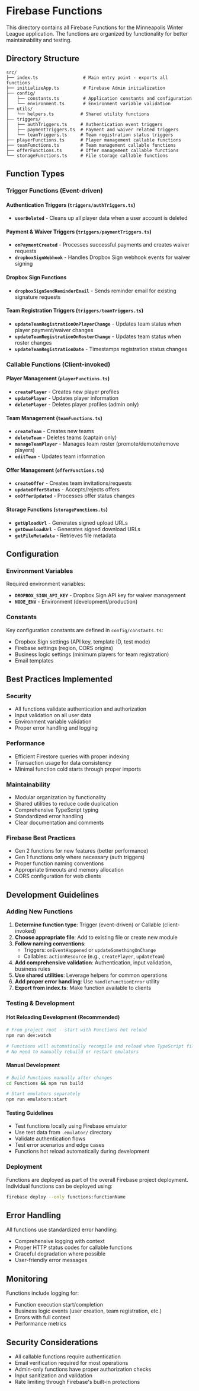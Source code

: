 # Firebase Functions

This directory contains all Firebase Functions for the Minneapolis Winter League application. The functions are organized by functionality for better maintainability and testing.

## Directory Structure

```
src/
├── index.ts                 # Main entry point - exports all functions
├── initializeApp.ts         # Firebase Admin initialization
├── config/
│   ├── constants.ts         # Application constants and configuration
│   └── environment.ts       # Environment variable validation
├── utils/
│   └── helpers.ts          # Shared utility functions
├── triggers/
│   ├── authTriggers.ts     # Authentication event triggers
│   ├── paymentTriggers.ts  # Payment and waiver related triggers
│   └── teamTriggers.ts     # Team registration status triggers
├── playerFunctions.ts      # Player management callable functions
├── teamFunctions.ts        # Team management callable functions
├── offerFunctions.ts       # Offer management callable functions
└── storageFunctions.ts     # File storage callable functions
```

## Function Types

### Trigger Functions (Event-driven)

#### Authentication Triggers (`triggers/authTriggers.ts`)

- **`userDeleted`** - Cleans up all player data when a user account is deleted

#### Payment & Waiver Triggers (`triggers/paymentTriggers.ts`)

- **`onPaymentCreated`** - Processes successful payments and creates waiver requests
- **`dropboxSignWebhook`** - Handles Dropbox Sign webhook events for waiver signing

#### Dropbox Sign Functions

- **`dropboxSignSendReminderEmail`** - Sends reminder email for existing signature requests

#### Team Registration Triggers (`triggers/teamTriggers.ts`)

- **`updateTeamRegistrationOnPlayerChange`** - Updates team status when player payment/waiver changes
- **`updateTeamRegistrationOnRosterChange`** - Updates team status when roster changes
- **`updateTeamRegistrationDate`** - Timestamps registration status changes

### Callable Functions (Client-invoked)

#### Player Management (`playerFunctions.ts`)

- **`createPlayer`** - Creates new player profiles
- **`updatePlayer`** - Updates player information
- **`deletePlayer`** - Deletes player profiles (admin only)

#### Team Management (`teamFunctions.ts`)

- **`createTeam`** - Creates new teams
- **`deleteTeam`** - Deletes teams (captain only)
- **`manageTeamPlayer`** - Manages team roster (promote/demote/remove players)
- **`editTeam`** - Updates team information

#### Offer Management (`offerFunctions.ts`)

- **`createOffer`** - Creates team invitations/requests
- **`updateOfferStatus`** - Accepts/rejects offers
- **`onOfferUpdated`** - Processes offer status changes

#### Storage Functions (`storageFunctions.ts`)

- **`getUploadUrl`** - Generates signed upload URLs
- **`getDownloadUrl`** - Generates signed download URLs
- **`getFileMetadata`** - Retrieves file metadata

## Configuration

### Environment Variables

Required environment variables:

- **`DROPBOX_SIGN_API_KEY`** - Dropbox Sign API key for waiver management
- **`NODE_ENV`** - Environment (development/production)

### Constants

Key configuration constants are defined in `config/constants.ts`:

- Dropbox Sign settings (API key, template ID, test mode)
- Firebase settings (region, CORS origins)
- Business logic settings (minimum players for team registration)
- Email templates

## Best Practices Implemented

### Security

- All functions validate authentication and authorization
- Input validation on all user data
- Environment variable validation
- Proper error handling and logging

### Performance

- Efficient Firestore queries with proper indexing
- Transaction usage for data consistency
- Minimal function cold starts through proper imports

### Maintainability

- Modular organization by functionality
- Shared utilities to reduce code duplication
- Comprehensive TypeScript typing
- Standardized error handling
- Clear documentation and comments

### Firebase Best Practices

- Gen 2 functions for new features (better performance)
- Gen 1 functions only where necessary (auth triggers)
- Proper function naming conventions
- Appropriate timeouts and memory allocation
- CORS configuration for web clients

## Development Guidelines

### Adding New Functions

1. **Determine function type**: Trigger (event-driven) or Callable (client-invoked)
2. **Choose appropriate file**: Add to existing file or create new module
3. **Follow naming conventions**:
   - Triggers: `onEventHappened` or `updateSomethingOnChange`
   - Callables: `actionResource` (e.g., `createPlayer`, `updateTeam`)
4. **Add comprehensive validation**: Authentication, input validation, business rules
5. **Use shared utilities**: Leverage helpers for common operations
6. **Add proper error handling**: Use `handleFunctionError` utility
7. **Export from index.ts**: Make function available to clients

### Testing & Development

#### Hot Reloading Development (Recommended)

```bash
# From project root - start with Functions hot reload
npm run dev:watch

# Functions will automatically recompile and reload when TypeScript files change
# No need to manually rebuild or restart emulators
```

#### Manual Development

```bash
# Build Functions manually after changes
cd Functions && npm run build

# Start emulators separately
npm run emulators:start
```

#### Testing Guidelines

- Test functions locally using Firebase emulator
- Use test data from `.emulator/` directory
- Validate authentication flows
- Test error scenarios and edge cases
- Functions hot reload automatically during development

### Deployment

Functions are deployed as part of the overall Firebase project deployment. Individual functions can be deployed using:

```bash
firebase deploy --only functions:functionName
```

## Error Handling

All functions use standardized error handling:

- Comprehensive logging with context
- Proper HTTP status codes for callable functions
- Graceful degradation where possible
- User-friendly error messages

## Monitoring

Functions include logging for:

- Function execution start/completion
- Business logic events (user creation, team registration, etc.)
- Errors with full context
- Performance metrics

## Security Considerations

- All callable functions require authentication
- Email verification required for most operations
- Admin-only functions have proper authorization checks
- Input sanitization and validation
- Rate limiting through Firebase's built-in protections

